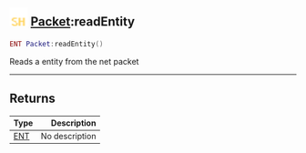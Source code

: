 ## <img src="../../.gitbook/assets/shared.png" width="32" height="32" /> [Packet](../packet/README.md):readEntity

```lua
ENT Packet:readEntity()
```

Reads a entity from the net packet

-----------------
## Returns

| Type   | Description |
| ------ | ----------: |
| [ENT](../ent/README.md) | No description |
